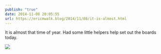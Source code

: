 ```yaml
---
publish: "true"
date: 2014-11-08 20:05:55
url: https://ericmwalk.blog/2014/11/08/it-is-almost.html
---
```


It is almost that time of year. Had some little helpers help set out the boards today.

![](https://ericmwalk.blog/uploads/2022/5d5dc9c55c.jpg)